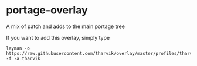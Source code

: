 portage-overlay
===============

A mix of patch and adds to the main portage tree

If you want to add this overlay, simply type
```
layman -o https://raw.githubusercontent.com/tharvik/overlay/master/profiles/tharvik.xml -f -a tharvik

```
